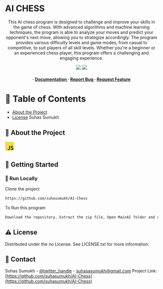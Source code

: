 # AI CHESS

<div align='center'>

<p>This AI chess program is designed to challenge and improve your skills in the game of chess. With advanced algorithms and machine learning techniques, the program is able to analyze your moves and predict your opponent's next move, allowing you to strategize accordingly. The program provides various difficulty levels and game modes, from casual to competitive, to suit players of all skill levels. Whether you're a beginner or an experienced chess player, this program offers a challenging and engaging experience.</p>

<img src="https://img.shields.io/badge/Maintained-Yes-indigo" />
<img src=https://img.shields.io/github/last-commit/Suhasumukh/AI-Chess />
<h4> <span> · </span> <a href="https://github.com/Suhasumukh/AI-Chess/blob/master/README.md"> Documentation </a> <span> · </span> <a href="https://github.com/Suhasumukh/AI-Chess/issues"> Report Bug </a> <span> · </span> <a href="https://github.com/Suhasumukh/AI-Chess/issues"> Request Feature </a> </h4>


</div>

# :notebook_with_decorative_cover: Table of Contents

- [About the Project](#star2-about-the-project)
- [License](#warning-license)
Suhas Sumukh

## :star2: About the Project
<a href="#"><img src=https://raw.githubusercontent.com/teamedwardforever/Readme-Generator/71f25dd8b98329b168142a6b782a107b75eab178/svg/Skills/Languages/javascript-original.svg alt="Javascript" width="30" /></a>



## :toolbox: Getting Started

### :running: Run Locally

Clone the project

```bash
https://github.com/suhasumukh/AI-Chess
```
To Run this program
```bash
Download the repository, Extract the zip file, Open MainAI folder and run index.html
```


## :warning: License

Distributed under the no License. See LICENSE.txt for more information.

## :handshake: Contact

Suhas Sumukh - [@twitter_handle](https://twitter.com/SuhasSumukh) - suhasasumukh@gmail.com
Project Link: [https://github.com/suhasumukh/AI-Chess](https://github.com/suhasumukh/AI-Chess)

